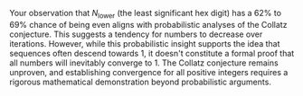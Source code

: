 Your observation that $N_{\text{lower}}$ (the least significant hex digit) has a 62% to 69% chance of being even aligns with probabilistic analyses of the Collatz conjecture. This suggests a tendency for numbers to decrease over iterations. However, while this probabilistic insight supports the idea that sequences often descend towards 1, it doesn't constitute a formal proof that all numbers will inevitably converge to 1. The Collatz conjecture remains unproven, and establishing convergence for all positive integers requires a rigorous mathematical demonstration beyond probabilistic arguments. 
